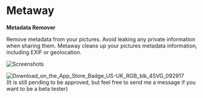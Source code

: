# Metaway
**Metadata Remover**

Remove metadata from your pictures. Avoid leaking any private information when sharing them. Metaway cleans up your pictures metadata information, including EXIF or geolocation.

![Screenshots](https://github.com/user-attachments/assets/94d476a2-e659-464f-8aa5-bccb3370eb28)

![Download_on_the_App_Store_Badge_US-UK_RGB_blk_4SVG_092917](https://github.com/user-attachments/assets/412fd662-678b-4b09-b222-1353dca3fbf7)    
(It is still pending to be approved, but feel free to send me a message if you want to be a beta tester)
